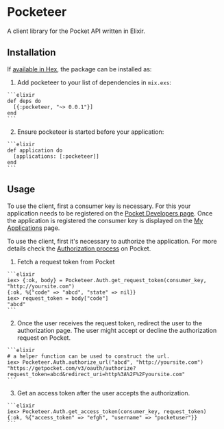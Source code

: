 # Pocketeer

A client library for the Pocket API written in Elixir.

## Installation

If [available in Hex](https://hex.pm/docs/publish), the package can be installed as:

  1. Add pocketeer to your list of dependencies in `mix.exs`:

    ```elixir
    def deps do
      [{:pocketeer, "~> 0.0.1"}]
    end
    ```

  2. Ensure pocketeer is started before your application:

    ```elixir
    def application do
      [applications: [:pocketeer]]
    end
    ```

## Usage

To use the client, first a consumer key is necessary. For this your application needs to be registered on the [Pocket Developers page](https://getpocket.com/developer/apps/new).
Once the application is registered the consumer key is displayed on the [My Applications](https://getpocket.com/developer/apps/) page.

To use the client, first it's necessary to authorize the application. For more details check the [Authorization process](https://getpocket.com/developer/docs/authentication) on Pocket.

  1. Fetch a request token from Pocket

    ```elixir
    iex> {:ok, body} = Pocketeer.Auth.get_request_token(consumer_key, "http://yoursite.com")
    {:ok, %{"code" => "abcd", "state" => nil}}
    iex> request_token = body["code"]
    "abcd"
    ```

  2. Once the user receives the request token, redirect the user to the authorization page.
     The user might accept or decline the authorization request on Pocket.

    ```elixir
    # a helper function can be used to construct the url.
    iex> Pocketeer.Auth.authorize_url("abcd", "http://yoursite.com")
    "https://getpocket.com/v3/oauth/authorize?request_token=abcd&redirect_uri=http%3A%2F%2Fyoursite.com"
    ```

  3. Get an access token after the user accepts the authorization.

    ```elixir
    iex> Pocketeer.Auth.get_access_token(consumer_key, request_token)
    {:ok, %{"access_token" => "efgh", "username" => "pocketuser"}}
    ```
